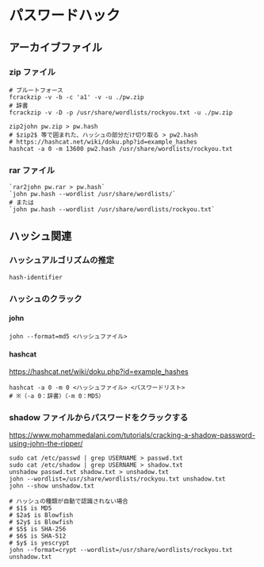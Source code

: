 # パスワードハック

## アーカイブファイル

### zip ファイル

```shell
# ブルートフォース
fcrackzip -v -b -c 'a1' -v -u ./pw.zip
# 辞書
fcrackzip -v -D -p /usr/share/wordlists/rockyou.txt -u ./pw.zip
```

```shell
zip2john pw.zip > pw.hash
# $zip2$ 等で囲まれた、ハッシュの部分だけ切り取る > pw2.hash
# https://hashcat.net/wiki/doku.php?id=example_hashes
hashcat -a 0 -m 13600 pw2.hash /usr/share/wordlists/rockyou.txt
```

### rar ファイル

```shell
`rar2john pw.rar > pw.hash`
`john pw.hash --wordlist /usr/share/wordlists/`
# または
`john pw.hash --wordlist /usr/share/wordlists/rockyou.txt`
```

## ハッシュ関連

### ハッシュアルゴリズムの推定

```shell
hash-identifier
```

### ハッシュのクラック

#### john

```shell
john --format=md5 <ハッシュファイル>
```

#### hashcat

https://hashcat.net/wiki/doku.php?id=example_hashes

```shell
hashcat -a 0 -m 0 <ハッシュファイル> <パスワードリスト>
# ※（-a 0：辞書）（-m 0：MD5）
```

### shadow ファイルからパスワードをクラックする

https://www.mohammedalani.com/tutorials/cracking-a-shadow-password-using-john-the-ripper/

```shell
sudo cat /etc/passwd | grep USERNAME > passwd.txt
sudo cat /etc/shadow | grep USERNAME > shadow.txt
unshadow passwd.txt shadow.txt > unshadow.txt
john --wordlist=/usr/share/wordlists/rockyou.txt unshadow.txt
john --show unshadow.txt

# ハッシュの種類が自動で認識されない場合
# $1$ is MD5
# $2a$ is Blowfish
# $2y$ is Blowfish
# $5$ is SHA-256
# $6$ is SHA-512
# $y$ is yescrypt
john --format=crypt --wordlist=/usr/share/wordlists/rockyou.txt unshadow.txt
```
